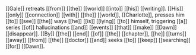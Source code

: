 [[Gale]] retreats [[from]] [[the]] [[world]] [[into]] [[his]] [[writing]]. [[His]] [[only]] [[connection]] [[with]] [[the]] [[world]], [[Charlotte]], presses him [[to]] [[see]] [[the]] ways [[he]] [[is]] [[lying]] [[to]] himself, triggering [[a]] series [[of]] hallucinations [[and]] [[events]] [[that]] [[make]] [[Dawn]] [[disappear]]. [[By]] [[the]] [[end]] [[of]] [[the]] [[chapter]], [[he]] [[turns]] [[away]] [[from]] [[the]] [[doctor]] [[and]] seeks [[to]] [[keep]] [[searching]] [[for]] [[Dawn]].  